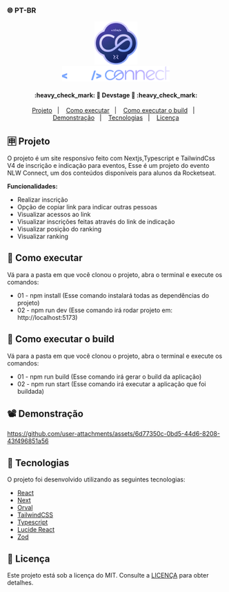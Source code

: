 ### 🌐 PT-BR

<div align="center">
    <img alt="nlw-co" title="#nlw-co" src=".github/favicon.webp" width="100px" />
</div>
<div align="center">
    <img alt="nlw-connect" title="#nlw-connect" src=".github/logo.svg" width="250px" />
</div>

<h4 align="center"> 
	:heavy_check_mark: 🚀 Devstage 🚀 :heavy_check_mark:
</h4>

<p align="center">
  <a href="#-projeto">Projeto</a>&nbsp;&nbsp;&nbsp;|&nbsp;&nbsp;&nbsp;
  <a href="#-como-executar">Como executar</a>&nbsp;&nbsp;&nbsp;|&nbsp;&nbsp;&nbsp;
  <a href="#-como-executar-o-build">Como executar o build</a>&nbsp;&nbsp;&nbsp;|&nbsp;&nbsp;&nbsp;
  <a href="#%EF%B8%8F-demonstração">Demonstração</a>&nbsp;&nbsp;&nbsp;|&nbsp;&nbsp;&nbsp;
  <a href="#-tecnologias">Tecnologias</a>&nbsp;&nbsp;&nbsp;|&nbsp;&nbsp;&nbsp;
  <a href="#memo-licença">Licença</a>
</p>

## 🈸 Projeto

O projeto é um site responsivo feito com Nextjs,Typescript e TailwindCss V4 de inscrição e indicação para
eventos,
Esse é um projeto do evento NLW Connect, um dos conteúdos
disponíveis para alunos da Rocketseat.

<b>Funcionalidades:</b>

- Realizar inscrição
- Opção de copiar link para indicar outras pessoas
- Visualizar acessos ao link
- Visualizar inscrições feitas através do link de indicação
- Visualizar posição do ranking
- Visualizar ranking

## 🔧 Como executar

Vá para a pasta em que você clonou o projeto, abra o terminal e execute os comandos:

- 01 - npm install (Esse comando instalará todas as dependências do projeto)
- 02 - npm run dev (Esse comando irá rodar projeto em: http://localhost:5173)

## 🚩 Como executar o build

Vá para a pasta em que você clonou o projeto, abra o terminal e execute os comandos:

- 01 - npm run build (Esse comando irá gerar o build da aplicação)
- 02 - npm run start (Esse comando irá executar a aplicação que foi buildada)

## 📽️ Demonstração

https://github.com/user-attachments/assets/6d77350c-0bd5-44d6-8208-43f496851a56

## 🚀 Tecnologias

O projeto foi desenvolvido utilizando as seguintes tecnologias:

- [React](https://reactjs.org)
- [Next](https://nextjs.org)
- [Orval](https://orval.dev/)
- [TailwindCSS](https://tailwindcss.com)
- [Typescript](https://www.typescriptlang.org)
- [Lucide React](https://lucide.dev)
- [Zod](https://zod.dev/)

## :memo: Licença

Este projeto está sob a licença do MIT. Consulte a [LICENÇA](LICENSE) para obter detalhes.
